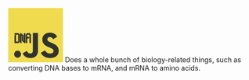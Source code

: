 <img src="dnajs.png" style="width: 7rem; height: 7rem;" />
Does a whole bunch of biology-related things, such as converting DNA bases to mRNA, and mRNA to amino acids.
